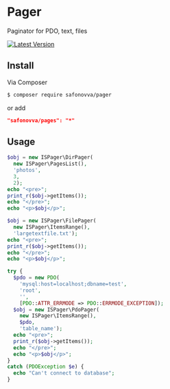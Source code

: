 # Pager

Paginator for PDO, text, files

[![Latest Version](https://img.shields.io/github/tag/safonovva/pager?style=flat-square&label=release)](https://github.com/safonovva/pager)

## Install

Via Composer

``` bash
$ composer require safonovva/pager
```

or add

```json
"safonovva/pages": "*"
```

## Usage

``` php
$obj = new ISPager\DirPager(
  new ISPager\PagesList(),
  'photos',
  3,
  2);
echo "<pre>";
print_r($obj->getItems());
echo "</pre>";
echo "<p>$obj</p>";
```

``` php
$obj = new ISPager\FilePager(
  new ISPager\ItemsRange(),
  'largetextfile.txt');
echo "<pre>";
print_r($obj->getItems());
echo "</pre>";
echo "<p>$obj</p>";
```

``` php
try {
  $pdo = new PDO(
    'mysql:host=localhost;dbname=test',
    'root',
    '',
    [PDO::ATTR_ERRMODE => PDO::ERRMODE_EXCEPTION]);
  $obj = new ISPager\PdoPager(
    new ISPager\ItemsRange(),
    $pdo,
    'table_name');
  echo "<pre>";
  print_r($obj->getItems());
  echo "</pre>";
  echo "<p>$obj</p>";
}
catch (PDOException $e) {
  echo "Can't connect to database";
}
```